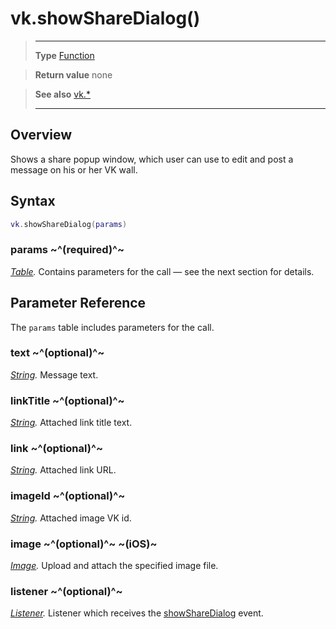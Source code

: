 # vk.showShareDialog()

> --------------------- ------------------------------------------------------------------------------------------
> __Type__              [Function](https://docs.coronalabs.com/api/type/Function.html)

> __Return value__      none

> __See also__          [vk.*](/plugin/vk/)
> --------------------- ------------------------------------------------------------------------------------------

## Overview

Shows a share popup window, which user can use to edit and post a message on his or her VK wall.

## Syntax
```lua
vk.showShareDialog(params)
```
### params ~^(required)^~
_[Table](https://docs.coronalabs.com/api/type/Table.html)._ Contains parameters for the call &mdash; see the next section for details.

## Parameter Reference

The `params` table includes parameters for the call.

### text ~^(optional)^~
_[String](https://docs.coronalabs.com/api/type/String.html)._ Message text.

### linkTitle ~^(optional)^~
_[String](https://docs.coronalabs.com/api/type/String.html)._ Attached link title text.

### link ~^(optional)^~
_[String](https://docs.coronalabs.com/api/type/String.html)._ Attached link URL.

### imageId ~^(optional)^~
_[String](https://docs.coronalabs.com/api/type/String.html)._ Attached image VK id.

### image ~^(optional)^~ ~(iOS)~
_[Image](/plugin/vk/type/Image/)._ Upload and attach the specified image file.

### listener ~^(optional)^~
_[Listener](https://docs.coronalabs.com/api/type/Listener.html)._ Listener which receives the [showShareDialog](/plugin/vk/event/showShareDialog/) event.